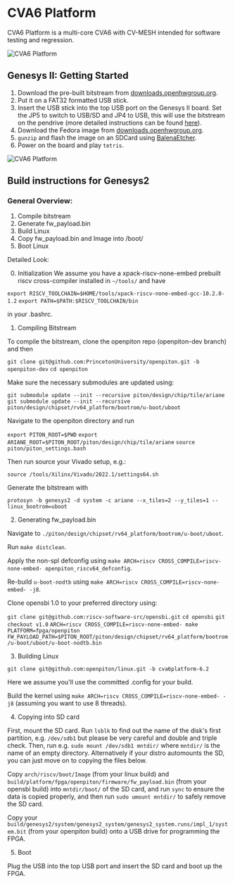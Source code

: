 # CVA6 Platform

CVA6 Platform is a multi-core CVA6 with CV-MESH intended for software testing and regression.

![CVA6 Platform](static/redhat_openhwgroup.png)


## Genesys II: Getting Started

1. Download the pre-built bitstream from [downloads.openhwgroup.org](https://s3.eu-west-1.amazonaws.com/downloads.openhwgroup.org/cva6/20231104-4-uboot-g2-2c.bit).
2. Put it on a FAT32 formatted USB stick.
3. Insert the USB stick into the top USB port on the Genesys II board. Set the JP5 to switch to USB/SD and JP4 to USB, this will use the bitstream on the pendrive (more detailed instructions can be found [here](https://digilent.com/reference/programmable-logic/genesys-2/reference-manual#usb_host_and_micro_sd_programming)).
4. Download the Fedora image from [downloads.openhwgroup.org](https://s3.eu-west-1.amazonaws.com/downloads.openhwgroup.org/cva6/summit_fedora_20231104_2.img.gz).
5. `gunzip` and flash the image on an SDCard using [BalenaEtcher](https://etcher.balena.io/).
6. Power on the board and play `tetris`.

![CVA6 Platform](static/tetris.png)

## Build instructions for Genesys2

### General Overview:

1. Compile bitstream
2. Generate fw_payload.bin
3. Build Linux
4. Copy fw_payload.bin and Image into /boot/
5. Boot Linux

Detailed Look:

0. Initialization
We assume you have a xpack-riscv-none-embed prebuilt riscv cross-compiler installed in `~/tools/` and have

`export RISCV_TOOLCHAIN=$HOME/tools/xpack-riscv-none-embed-gcc-10.2.0-1.2`
`export PATH=$PATH:$RISCV_TOOLCHAIN/bin`

in your .bashrc.

1. Compiling Bitstream

To compile the bitstream, clone the openpiton repo (openpiton-dev branch) and then

`git clone git@github.com:PrincetonUniversity/openpiton.git -b openpiton-dev`
`cd openpiton`

Make sure the necessary submodules are updated using:

`git submodule update --init --recursive piton/design/chip/tile/ariane`
`git submodule update --init --recursive piton/design/chipset/rv64_platform/bootrom/u-boot/uboot`

Navigate to the openpiton directory and run

`export PITON_ROOT=$PWD`
`export ARIANE_ROOT=$PITON_ROOT/piton/design/chip/tile/ariane`
`source piton/piton_settings.bash`

Then run source your Vivado setup, e.g.:

`source /tools/Xilinx/Vivado/2022.1/settings64.sh`

Generate the bitstream with

`protosyn -b genesys2 -d system -c ariane --x_tiles=2 --y_tiles=1 --linux_bootrom=uboot`

2. Generating fw_payload.bin

Navigate to `./piton/design/chipset/rv64_platform/bootrom/u-boot/uboot`.

Run `make distclean`.

Apply the non-spl defconfig using `make ARCH=riscv CROSS_COMPILE=riscv-none-embed- openpiton_riscv64_defconfig`.

Re-build `u-boot-nodtb` using `make ARCH=riscv CROSS_COMPILE=riscv-none-embed- -j8`.

Clone opensbi 1.0 to your preferred directory using:

`git clone git@github.com:riscv-software-src/opensbi.git`
`cd opensbi`
`git checkout v1.0`
`ARCH=riscv CROSS_COMPILE=riscv-none-embed- make PLATFORM=fpga/openpiton FW_PAYLOAD_PATH=$PITON_ROOT/piton/design/chipset/rv64_platform/bootrom/u-boot/uboot/u-boot-nodtb.bin`

3. Building Linux

`git clone git@github.com:openpiton/linux.git -b cva6platform-6.2`

Here we assume you'll use the committed .config for your build.

Build the kernel using `make ARCH=riscv CROSS_COMPILE=riscv-none-embed- -j8` (assuming you want to use 8 threads).

4. Copying into SD card

First, mount the SD card. Run `lsblk` to find out the name of the disk's first partition, e.g. `/dev/sdb1` but please be very careful and double and triple check. Then, run e.g. `sudo mount /dev/sdb1 mntdir/` where `mntdir/` is the name of an empty directory. Alternatively if your distro automounts the SD, you can just move on to copying the files below.

Copy `arch/riscv/boot/Image` (from your linux build) and `build/platform/fpga/openpiton/firmware/fw_payload.bin` (from your opensbi build) into `mntdir/boot/` of the SD card, and run `sync` to ensure the data is copied properly, and then run `sudo umount mntdir/` to safely remove the SD card.

Copy your `build/genesys2/system/genesys2_system/genesys2_system.runs/impl_1/system.bit` (from your openpiton build) onto a USB drive for programming the FPGA.

5. Boot

Plug the USB into the top USB port and insert the SD card and boot up the FPGA.